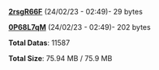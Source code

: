 [**2rsgR66F**](/data/2rsgR66F.txt) (24/02/23 - 02:49)- 29 bytes

[**0P68L7qM**](/data/0P68L7qM.txt) (24/02/23 - 02:49)- 202 bytes

**Total Datas**: 11587

**Total Size**: 75.94 MB / 75.9 MB